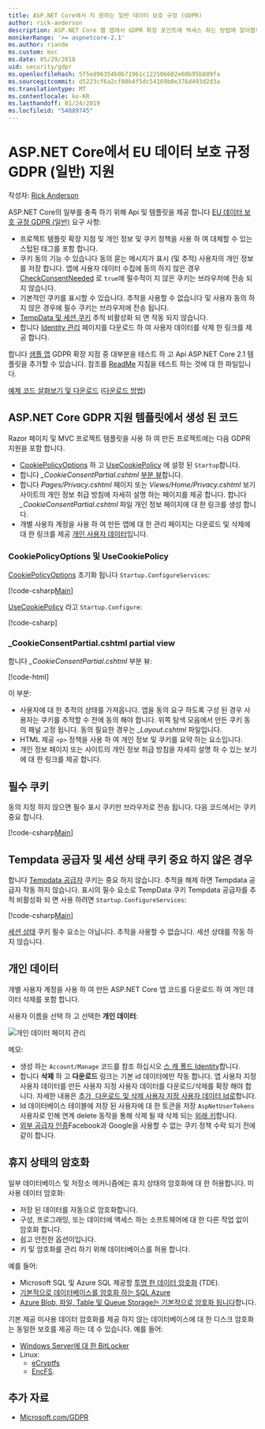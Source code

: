 ```yaml
---
title: ASP.NET Core에서 지 원하는 일반 데이터 보호 규정 (GDPR)
author: rick-anderson
description: ASP.NET Core 웹 앱에서 GDPR 확장 포인트에 액세스 하는 방법에 알아봅니다.
monikerRange: '>= aspnetcore-2.1'
ms.author: riande
ms.custom: mvc
ms.date: 05/29/2018
uid: security/gdpr
ms.openlocfilehash: 5f5ed96354b0b71961c122506602e60b95b809fa
ms.sourcegitcommit: d5223cf6a2cf80b4f5dc54169b0e376d493d2d3a
ms.translationtype: MT
ms.contentlocale: ko-KR
ms.lasthandoff: 01/24/2019
ms.locfileid: "54889745"
---
```

# <a name="eu-general-data-protection-regulation-gdpr-support-in-aspnet-core"></a>ASP.NET Core에서 EU 데이터 보호 규정 GDPR (일반) 지원

작성자: [Rick Anderson](https://twitter.com/RickAndMSFT)

ASP.NET Core의 일부를 충족 하기 위해 Api 및 템플릿을 제공 합니다 [EU 데이터 보호 규정 GDPR (일반)](https://www.eugdpr.org/) 요구 사항:

* 프로젝트 템플릿 확장 지점 및 개인 정보 및 쿠키 정책을 사용 하 여 대체할 수 있는 스텁된 태그를 포함 합니다.
* 쿠키 동의 기능 수 있습니다 동의 묻는 메시지가 표시 (및 추적) 사용자의 개인 정보를 저장 합니다. 앱에 사용자 데이터 수집에 동의 하지 않은 경우 [CheckConsentNeeded](/dotnet/api/microsoft.aspnetcore.builder.cookiepolicyoptions.checkconsentneeded) 로 `true`에 필수적이 지 않은 쿠키는 브라우저에 전송 되지 않습니다.
* 기본적인 쿠키를 표시할 수 있습니다. 추적을 사용할 수 없습니다 및 사용자 동의 하지 않은 경우에 필수 쿠키는 브라우저에 전송 됩니다.
* [TempData 및 세션 쿠키](#tempdata) 추적 비활성화 되 면 작동 되지 않습니다.
* 합니다 [Identity 관리](#pd) 페이지를 다운로드 하 여 사용자 데이터를 삭제 한 링크를 제공 합니다.

합니다 [샘플 앱](https://github.com/aspnet/Docs/tree/live/aspnetcore/security/gdpr/sample) GDPR 확장 지점 중 대부분을 테스트 하 고 Api ASP.NET Core 2.1 템플릿을 추가할 수 있습니다. 참조를 [ReadMe](https://github.com/aspnet/Docs/tree/live/aspnetcore/security/gdpr/sample) 지침을 테스트 하는 것에 대 한 파일입니다.

[예제 코드 살펴보기 및 다운로드](https://github.com/aspnet/Docs/tree/live/aspnetcore/security/gdpr/sample) ([다운로드 방법](xref:index#how-to-download-a-sample))

## <a name="aspnet-core-gdpr-support-in-template-generated-code"></a>ASP.NET Core GDPR 지원 템플릿에서 생성 된 코드

Razor 페이지 및 MVC 프로젝트 템플릿을 사용 하 여 만든 프로젝트에는 다음 GDPR 지원을 포함 합니다.

* [CookiePolicyOptions](/dotnet/api/microsoft.aspnetcore.builder.cookiepolicyoptions) 하 고 [UseCookiePolicy](/dotnet/api/microsoft.aspnetcore.builder.cookiepolicyappbuilderextensions.usecookiepolicy) 에 설정 된 `Startup`합니다.
* 합니다 *_CookieConsentPartial.cshtml* [부분 뷰](xref:mvc/views/tag-helpers/builtin-th/partial-tag-helper)합니다.
* 합니다 *Pages/Privacy.cshtml* 페이지 또는 *Views/Home/Privacy.cshtml* 보기 사이트의 개인 정보 취급 방침에 자세히 설명 하는 페이지를 제공 합니다. 합니다 *_CookieConsentPartial.cshtml* 파일 개인 정보 페이지에 대 한 링크를 생성 합니다.
* 개별 사용자 계정을 사용 하 여 만든 앱에 대 한 관리 페이지는 다운로드 및 삭제에 대 한 링크를 제공 [개인 사용자 데이터](#pd)입니다.

### <a name="cookiepolicyoptions-and-usecookiepolicy"></a>CookiePolicyOptions 및 UseCookiePolicy

[CookiePolicyOptions](/dotnet/api/microsoft.aspnetcore.builder.cookiepolicyoptions) 초기화 됩니다 `Startup.ConfigureServices`:

[!code-csharp[Main](gdpr/sample/Startup.cs?name=snippet1&highlight=14-20)]

[UseCookiePolicy](/dotnet/api/microsoft.aspnetcore.builder.cookiepolicyappbuilderextensions.usecookiepolicy) 라고 `Startup.Configure`:

[!code-csharp[](gdpr/sample/Startup.cs?name=snippet1&highlight=51)]

### <a name="cookieconsentpartialcshtml-partial-view"></a>_CookieConsentPartial.cshtml partial view

합니다 *_CookieConsentPartial.cshtml* 부분 뷰:

[!code-html[](gdpr/sample/RP/Pages/Shared/_CookieConsentPartial.cshtml)]

이 부분:

* 사용자에 대 한 추적의 상태를 가져옵니다. 앱을 동의 요구 하도록 구성 된 경우 사용자는 쿠키를 추적할 수 전에 동의 해야 합니다. 위쪽 탐색 모음에서 만든 쿠키 동의 패널 고정 됩니다. 동의 필요한 경우는 *_Layout.cshtml* 파일입니다.
* HTML 제공 `<p>` 정책을 사용 하 여 개인 정보 및 쿠키를 요약 하는 요소입니다.
* 개인 정보 페이지 또는 사이트의 개인 정보 취급 방침을 자세히 설명 하 수 있는 보기에 대 한 링크를 제공 합니다.

## <a name="essential-cookies"></a>필수 쿠키

동의 지정 하지 않으면 필수 표시 쿠키만 브라우저로 전송 됩니다. 다음 코드에서는 쿠키 중요 합니다.

[!code-csharp[Main](gdpr/sample/RP/Pages/Cookie.cshtml.cs?name=snippet1&highlight=5)]

<a name="tempdata"></a>

## <a name="tempdata-provider-and-session-state-cookies-are-not-essential"></a>Tempdata 공급자 및 세션 상태 쿠키 중요 하지 않은 경우

합니다 [Tempdata 공급자](xref:fundamentals/app-state#tempdata) 쿠키는 중요 하지 않습니다. 추적을 해제 하면 Tempdata 공급자 작동 하지 않습니다. 표시의 필수 요소로 TempData 쿠키 Tempdata 공급자를 추적 비활성화 되 면 사용 하려면 `Startup.ConfigureServices`:

[!code-csharp[Main](gdpr/sample/RP/Startup.cs?name=snippet1)]

[세션 상태](xref:fundamentals/app-state) 쿠키 필수 요소는 아닙니다. 추적을 사용할 수 없습니다. 세션 상태를 작동 하지 않습니다.

<a name="pd"></a>

## <a name="personal-data"></a>개인 데이터

개별 사용자 계정을 사용 하 여 만든 ASP.NET Core 앱 코드를 다운로드 하 여 개인 데이터 삭제를 포함 합니다.

사용자 이름을 선택 하 고 선택한 **개인 데이터**:

![개인 데이터 페이지 관리](gdpr/_static/pd.png)

메모:

* 생성 하는 `Account/Manage` 코드를 참조 하십시오 [스 캐 폴드 Identity](xref:security/authentication/scaffold-identity)합니다.
* 합니다 **삭제** 하 고 **다운로드** 링크는 기본 id 데이터에만 작동 합니다. 앱 사용자 지정 사용자 데이터를 만든 사용자 지정 사용자 데이터를 다운로드/삭제를 확장 해야 합니다. 자세한 내용은 [추가, 다운로드 및 삭제 사용자 지정 사용자 데이터 Id로](xref:security/authentication/add-user-data)합니다.
* Id 데이터베이스 테이블에 저장 된 사용자에 대 한 토큰을 저장 `AspNetUserTokens` 사용자로 인해 연계 delete 동작을 통해 삭제 될 때 삭제 되는 [외래 키](https://github.com/aspnet/Identity/blob/release/2.1/src/EF/IdentityUserContext.cs#L152)합니다.
* [외부 공급자 인증](xref:security/authentication/social/index)Facebook과 Google을 사용할 수 없는 쿠키 정책 수락 되기 전에 같이 합니다.

## <a name="encryption-at-rest"></a>휴지 상태의 암호화

일부 데이터베이스 및 저장소 메커니즘에는 휴지 상태의 암호화에 대 한 허용합니다. 미사용 데이터 암호화:

* 저장 된 데이터를 자동으로 암호화합니다.
* 구성, 프로그래밍, 또는 데이터에 액세스 하는 소프트웨어에 대 한 다른 작업 없이 암호화 합니다.
* 쉽고 안전한 옵션이입니다.
* 키 및 암호화를 관리 하기 위해 데이터베이스를 허용 합니다.

예를 들어:

* Microsoft SQL 및 Azure SQL 제공할 [투명 한 데이터 암호화](/sql/relational-databases/security/encryption/transparent-data-encryption) (TDE).
* [기본적으로 데이터베이스를 암호화 하는 SQL Azure](https://azure.microsoft.com/updates/newly-created-azure-sql-databases-encrypted-by-default/)
* [Azure Blob, 파일, Table 및 Queue Storage는 기본적으로 암호화 됩니다](https://azure.microsoft.com/blog/announcing-default-encryption-for-azure-blobs-files-table-and-queue-storage/)합니다.

기본 제공 미사용 데이터 암호화를 제공 하지 않는 데이터베이스에 대 한 디스크 암호화는 동일한 보호를 제공 하는 데 수 있습니다. 예를 들어:

* [Windows Server에 대 한 BitLocker](/windows/security/information-protection/bitlocker/bitlocker-how-to-deploy-on-windows-server)
* Linux:
  * [eCryptfs](https://launchpad.net/ecryptfs)
  * [EncFS](https://github.com/vgough/encfs).

## <a name="additional-resources"></a>추가 자료

* [Microsoft.com/GDPR](https://www.microsoft.com/trustcenter/Privacy/GDPR)
